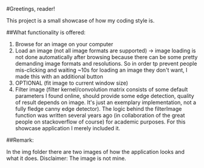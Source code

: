 #Greetings, reader!

This project is a small showcase of how my coding style is.

##What functionality is offered:

1. Browse for an image on your computer
2. Load an image (not all image formats are supported) -> image loading is not done automatically after browsing because there can
be some pretty demanding image formats and resolutions. So in order tp prevent people mis-clicking and waiting ~10s for loading an image
they don't want, I made this with an additional button
3. OPTIONAL (fit image to current window size)
4. Filter image (filter kernel/convolution matrix consists of some default parameters I found online, should provide some edge detection, quality of
result depends on image. It's just an exemplary implementation, not a fully fledge canny edge detector). The logic behind the filterImage function
was written several years ago (in collaboration of the great people on stackoverflow of course) for academic purposes. For this showcase application
I merely included it.

##Remark:

In the img folder there are two images of how the application looks and what it does. 
Disclaimer: The image is not mine.

